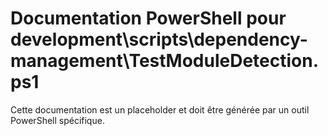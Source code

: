 # Documentation PowerShell pour development\scripts\dependency-management\TestModuleDetection.ps1

Cette documentation est un placeholder et doit être générée par un outil PowerShell spécifique.
